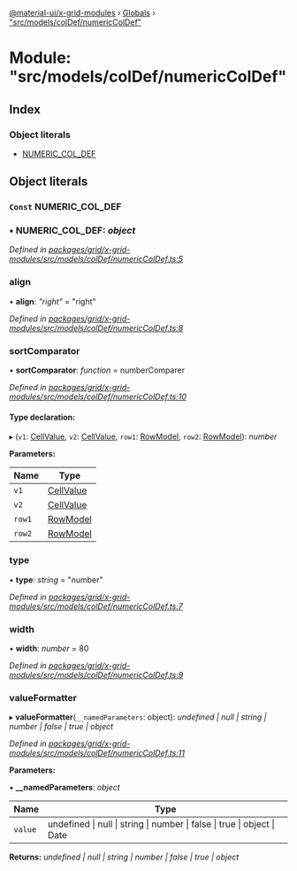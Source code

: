 [@material-ui/x-grid-modules](../README.md) › [Globals](../globals.md) › ["src/models/colDef/numericColDef"](_src_models_coldef_numericcoldef_.md)

# Module: "src/models/colDef/numericColDef"

## Index

### Object literals

* [NUMERIC_COL_DEF](_src_models_coldef_numericcoldef_.md#const-numeric_col_def)

## Object literals

### `Const` NUMERIC_COL_DEF

### ▪ **NUMERIC_COL_DEF**: *object*

*Defined in [packages/grid/x-grid-modules/src/models/colDef/numericColDef.ts:5](https://github.com/mui-org/material-ui-x/blob/02342a6/packages/grid/x-grid-modules/src/models/colDef/numericColDef.ts#L5)*

###  align

• **align**: *"right"* = "right"

*Defined in [packages/grid/x-grid-modules/src/models/colDef/numericColDef.ts:8](https://github.com/mui-org/material-ui-x/blob/02342a6/packages/grid/x-grid-modules/src/models/colDef/numericColDef.ts#L8)*

###  sortComparator

• **sortComparator**: *function* = numberComparer

*Defined in [packages/grid/x-grid-modules/src/models/colDef/numericColDef.ts:10](https://github.com/mui-org/material-ui-x/blob/02342a6/packages/grid/x-grid-modules/src/models/colDef/numericColDef.ts#L10)*

#### Type declaration:

▸ (`v1`: [CellValue](_src_models_rows_.md#cellvalue), `v2`: [CellValue](_src_models_rows_.md#cellvalue), `row1`: [RowModel](../interfaces/_src_models_rows_.rowmodel.md), `row2`: [RowModel](../interfaces/_src_models_rows_.rowmodel.md)): *number*

**Parameters:**

Name | Type |
------ | ------ |
`v1` | [CellValue](_src_models_rows_.md#cellvalue) |
`v2` | [CellValue](_src_models_rows_.md#cellvalue) |
`row1` | [RowModel](../interfaces/_src_models_rows_.rowmodel.md) |
`row2` | [RowModel](../interfaces/_src_models_rows_.rowmodel.md) |

###  type

• **type**: *string* = "number"

*Defined in [packages/grid/x-grid-modules/src/models/colDef/numericColDef.ts:7](https://github.com/mui-org/material-ui-x/blob/02342a6/packages/grid/x-grid-modules/src/models/colDef/numericColDef.ts#L7)*

###  width

• **width**: *number* = 80

*Defined in [packages/grid/x-grid-modules/src/models/colDef/numericColDef.ts:9](https://github.com/mui-org/material-ui-x/blob/02342a6/packages/grid/x-grid-modules/src/models/colDef/numericColDef.ts#L9)*

###  valueFormatter

▸ **valueFormatter**(`__namedParameters`: object): *undefined | null | string | number | false | true | object*

*Defined in [packages/grid/x-grid-modules/src/models/colDef/numericColDef.ts:11](https://github.com/mui-org/material-ui-x/blob/02342a6/packages/grid/x-grid-modules/src/models/colDef/numericColDef.ts#L11)*

**Parameters:**

▪ **__namedParameters**: *object*

Name | Type |
------ | ------ |
`value` | undefined &#124; null &#124; string &#124; number &#124; false &#124; true &#124; object &#124; Date |

**Returns:** *undefined | null | string | number | false | true | object*
